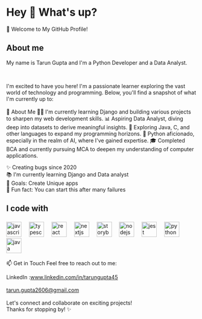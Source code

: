 <h1 align="left">Hey 👋 What's up?</h1>




👋 Welcome to My GitHub Profile!

<h2 align="left">About me</h2>

<p align="left">My name is Tarun Gupta and I'm a Python Developer and a Data Analyst.</p>
<br>

I'm excited to have you here! I'm a passionate learner exploring the vast world of technology and programming. Below, you'll find a snapshot of what I'm currently up to:
<br>
<br>
🌱 About Me
👨‍💻 I'm currently learning Django and building various projects to sharpen my web development skills.
📊 Aspiring Data Analyst, diving deep into datasets to derive meaningful insights.
🚀 Exploring Java, C, and other languages to expand my programming horizons.
🤖 Python aficionado, especially in the realm of AI, where I've gained expertise.
🎓 Completed BCA and currently pursuing MCA to deepen my understanding of computer applications.


<p align="left">✨ Creating bugs since 2020<br>📚 I'm currently learning Django and Data analyst <br>🎯 Goals: Create Unique apps <br>🎲 Fun fact: You can start this after many failures </p>

###

<h2 align="left">I code with</h2>

###

<div align="left">
  <img src="https://cdn.jsdelivr.net/gh/devicons/devicon/icons/javascript/javascript-original.svg" height="40" alt="javascript logo"  />
  <img width="12" />
  <img src="https://cdn.jsdelivr.net/gh/devicons/devicon/icons/typescript/typescript-original.svg" height="40" alt="typescript logo"  />
  <img width="12" />
  <img src="https://cdn.jsdelivr.net/gh/devicons/devicon/icons/react/react-original.svg" height="40" alt="react logo"  />
  <img width="12" />
  <img src="https://cdn.jsdelivr.net/gh/devicons/devicon/icons/nextjs/nextjs-original.svg" height="40" alt="nextjs logo"  />
  <img width="12" />
  <img src="https://cdn.jsdelivr.net/gh/devicons/devicon/icons/storybook/storybook-original.svg" height="40" alt="storybook logo"  />
  <img width="12" />
  <img src="https://cdn.jsdelivr.net/gh/devicons/devicon/icons/nodejs/nodejs-original.svg" height="40" alt="nodejs logo"  />
  <img width="12" />
  
  <img src="https://cdn.jsdelivr.net/gh/devicons/devicon/icons/jest/jest-plain.svg" height="40" alt="jest logo"  />
  <img width="12" />
  <img src="https://cdn.jsdelivr.net/gh/devicons/devicon/icons/python/python-original.svg" height="40" alt="python logo"  />
  <img width="12" />

  <img width="12" />
  <img src="https://cdn.jsdelivr.net/gh/devicons/devicon/icons/java/java-original.svg" height="40" alt="java logo"  />
  <img width="12" />

  
 
</div>

📫 Get in Touch
Feel free to reach out to me:

LinkedIn :www.linkedin.com/in/tarungupta45
<br>
<br>
tarun.gupta2606@gmail.com
<br>
<br>
Let's connect and collaborate on exciting projects!
<br>
Thanks for stopping by! ✨
###
